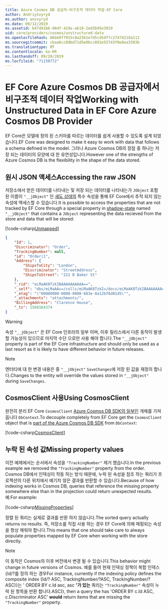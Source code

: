 ```yaml
---
title: Azure Cosmos DB 공급자-비구조적 데이터 작업-EF Core
author: AndriySvyryd
ms.author: ansvyryd
ms.date: 09/12/2019
ms.assetid: b47d41b6-984f-419a-ab10-2ed3b95e3919
uid: core/providers/cosmos/unstructured-data
ms.openlocfilehash: 86bb0f7915c8a2561e7d5cd5dffc27474218a112
ms.sourcegitcommit: cbaa6cc89bd71d5e0bcc891e55743f0e8ea3393b
ms.translationtype: MT
ms.contentlocale: ko-KR
ms.lasthandoff: 09/20/2019
ms.locfileid: "71150772"
---
```

# <a name="working-with-unstructured-data-in-ef-core-azure-cosmos-db-provider"></a><span data-ttu-id="8f1d2-102">EF Core Azure Cosmos DB 공급자에서 비구조적 데이터 작업</span><span class="sxs-lookup"><span data-stu-id="8f1d2-102">Working with Unstructured Data in EF Core Azure Cosmos DB Provider</span></span>

<span data-ttu-id="8f1d2-103">EF Core은 모델에 정의 된 스키마를 따르는 데이터를 쉽게 사용할 수 있도록 설계 되었습니다.</span><span class="sxs-lookup"><span data-stu-id="8f1d2-103">EF Core was designed to make it easy to work with data that follows a schema defined in the model.</span></span> <span data-ttu-id="8f1d2-104">그러나 Azure Cosmos DB의 장점 중 하나는 저장 되는 데이터의 모양에 대 한 유연성입니다.</span><span class="sxs-lookup"><span data-stu-id="8f1d2-104">However one of the strengths of Azure Cosmos DB is the flexibility in the shape of the data stored.</span></span>

## <a name="accessing-the-raw-json"></a><span data-ttu-id="8f1d2-105">원시 JSON 액세스</span><span class="sxs-lookup"><span data-stu-id="8f1d2-105">Accessing the raw JSON</span></span>

<span data-ttu-id="8f1d2-106">저장소에서 받은 데이터를 나타내는 및 저장 되는 데이터를 나타내는가 `JObject` 포함 된 이름이 `"__jObject"` 인 [섀도 상태의](../../modeling/shadow-properties.md) 특수 속성을 통해 EF Core에서 추적 되지 않는 속성에 액세스할 수 있습니다.</span><span class="sxs-lookup"><span data-stu-id="8f1d2-106">It is possible to access the properties that are not tracked by EF Core through a special property in [shadow-state](../../modeling/shadow-properties.md) named `"__jObject"` that contains a `JObject` representing the data recieved from the store and data that will be stored:</span></span>

[!code-csharp[Unmapped](../../../../samples/core/Cosmos/UnstructuredData/Sample.cs?highlight=21-23&name=Unmapped)]

``` json
{
    "Id": 1,
    "Discriminator": "Order",
    "TrackingNumber": null,
    "id": "Order|1",
    "Address": {
        "ShipsToCity": "London",
        "Discriminator": "StreetAddress",
        "ShipsToStreet": "221 B Baker St"
    },
    "_rid": "eLMaAK8TzkIBAAAAAAAAAA==",
    "_self": "dbs/eLMaAA==/colls/eLMaAK8TzkI=/docs/eLMaAK8TzkIBAAAAAAAAAA==/",
    "_etag": "\"00000000-0000-0000-683e-0a12bf8d01d5\"",
    "_attachments": "attachments/",
    "BillingAddress": "Clarence House",
    "_ts": 1568164374
}
```

> [!WARNING]
> <span data-ttu-id="8f1d2-107">속성 `"__jObject"` 은 EF Core 인프라의 일부 이며, 이후 릴리스에서 다른 동작이 발생할 가능성이 있으므로 마지막 수단 으로만 사용 해야 합니다.</span><span class="sxs-lookup"><span data-stu-id="8f1d2-107">The `"__jObject"` property is part of the EF Core infrastructure and should only be used as a last resort as it is likely to have different behavior in future releases.</span></span>

> [!NOTE]
> <span data-ttu-id="8f1d2-108">엔터티에 대 한 변경 내용은 중 `"__jObject"` `SaveChanges`에 저장 된 값을 재정의 합니다.</span><span class="sxs-lookup"><span data-stu-id="8f1d2-108">Changes to the entity will override the values stored in `"__jObject"` during `SaveChanges`.</span></span>

## <a name="using-cosmosclient"></a><span data-ttu-id="8f1d2-109">CosmosClient 사용</span><span class="sxs-lookup"><span data-stu-id="8f1d2-109">Using CosmosClient</span></span>

<span data-ttu-id="8f1d2-110">완전히 분리 EF Core `CosmosClient` [Azure Cosmos DB SDK의 일부인](https://docs.microsoft.com/en-us/azure/cosmos-db/sql-api-get-started) 개체를 가져옵니다 `DbContext`.</span><span class="sxs-lookup"><span data-stu-id="8f1d2-110">To decouple completely from EF Core get the `CosmosClient` object that is [part of the Azure Cosmos DB SDK](https://docs.microsoft.com/en-us/azure/cosmos-db/sql-api-get-started) from `DbContext`:</span></span>

[!code-csharp[CosmosClient](../../../../samples/core/Cosmos/UnstructuredData/Sample.cs?highlight=3&name=CosmosClient)]

## <a name="missing-property-values"></a><span data-ttu-id="8f1d2-111">누락 된 속성 값</span><span class="sxs-lookup"><span data-stu-id="8f1d2-111">Missing property values</span></span>

<span data-ttu-id="8f1d2-112">이전 예제에서는 순서에서 속성을 `"TrackingNumber"` 제거 했습니다.</span><span class="sxs-lookup"><span data-stu-id="8f1d2-112">In the previous example we removed the `"TrackingNumber"` property from the order.</span></span> <span data-ttu-id="8f1d2-113">Cosmos DB에서 인덱싱이 작동 하는 방식 때문에, 누락 된 속성을 참조 하는 쿼리가 프로젝션의 다른 위치에서 예기치 않은 결과를 반환할 수 있습니다.</span><span class="sxs-lookup"><span data-stu-id="8f1d2-113">Because of how indexing works in Cosmos DB, queries that reference the missing property somewhere else than in the projection could return unexpected results.</span></span> <span data-ttu-id="8f1d2-114">예:</span><span class="sxs-lookup"><span data-stu-id="8f1d2-114">For example:</span></span>

[!code-csharp[MissingProperties](../../../../samples/core/Cosmos/UnstructuredData/Sample.cs?name=MissingProperties)]

<span data-ttu-id="8f1d2-115">정렬 된 쿼리는 실제로 결과를 반환 하지 않습니다.</span><span class="sxs-lookup"><span data-stu-id="8f1d2-115">The sorted query actually returns no results.</span></span> <span data-ttu-id="8f1d2-116">즉, 저장소를 직접 사용 하는 경우 EF Core에 의해 매핑되는 속성을 항상 채워야 합니다.</span><span class="sxs-lookup"><span data-stu-id="8f1d2-116">This means that one should take care to always populate properties mapped by EF Core when working with the store directly.</span></span>

> [!NOTE]
> <span data-ttu-id="8f1d2-117">이 동작은 Cosmos의 이후 버전에서 변경 될 수 있습니다.</span><span class="sxs-lookup"><span data-stu-id="8f1d2-117">This behavior might change in future versions of Cosmos.</span></span> <span data-ttu-id="8f1d2-118">예를 들어 현재 인덱싱 정책이 복합 인덱스 {Id/?를 정의 하는 경우</span><span class="sxs-lookup"><span data-stu-id="8f1d2-118">For instance, currently if the indexing policy defines the composite index {Id/?</span></span> <span data-ttu-id="8f1d2-119">ASC, TrackingNumber/?</span><span class="sxs-lookup"><span data-stu-id="8f1d2-119">ASC, TrackingNumber/?</span></span> <span data-ttu-id="8f1d2-120">ASC)}는 ' ORDER BY c.Id asc, asc __'가 있는__ 쿼리는 `"TrackingNumber"` 속성이 누락 된 항목을 반환 합니다.</span><span class="sxs-lookup"><span data-stu-id="8f1d2-120">ASC)}, then a query the has 'ORDER BY c.Id ASC, c.Discriminator ASC' __would__ return items that are missing the `"TrackingNumber"` property.</span></span>